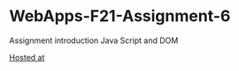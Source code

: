 # WebApps-F21-Assignment-6
Assignment introduction Java Script and DOM

[Hosted at](https://44-563-webapps-f21.github.io/webapps-f21-assignment-6-Deekshitha22/bootstart.html)
